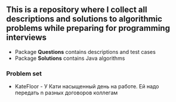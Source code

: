 <h2>This is a repository where I collect all descriptions and solutions to algorithmic problems while preparing for programming interviews</h1>
<ul>
  <li>Package <b>Questions</b> contains descriptions and test cases</li>
  <li>Package <b>Solutions</b> contains Java algorithms</li>
</ul>
<h3>Problem set</h3>
<ul>
  <li>KateFloor - У Кати насыщенный день на работе. Ей надо передать n разных договоров коллегам</li>
</ul>
